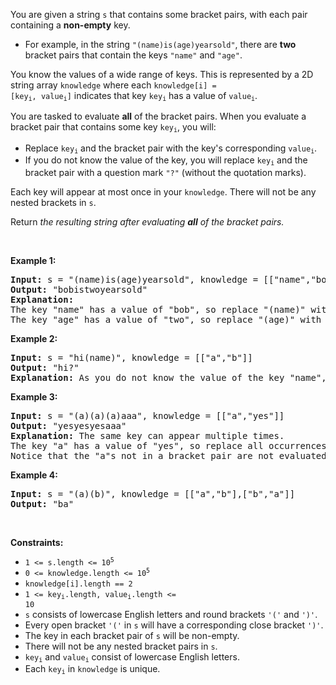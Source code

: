 You are given a string `` s `` that contains some bracket pairs, with each pair containing a __non-empty__ key.

*   For example, in the string `` "(name)is(age)yearsold" ``, there are __two__ bracket pairs that contain the keys `` "name" `` and `` "age" ``.

You know the values of a wide range of keys. This is represented by a 2D string array `` knowledge `` where each <code>knowledge[i] = [key<sub>i</sub>, value<sub>i</sub>]</code> indicates that key <code>key<sub>i</sub></code> has a value of <code>value<sub>i</sub></code>.

You are tasked to evaluate __all__ of the bracket pairs. When you evaluate a bracket pair that contains some key <code>key<sub>i</sub></code>, you will:

*   Replace <code>key<sub>i</sub></code> and the bracket pair with the key's corresponding <code>value<sub>i</sub></code>.
*   If you do not know the value of the key, you will replace <code>key<sub>i</sub></code> and the bracket pair with a question mark `` "?" `` (without the quotation marks).

Each key will appear at most once in your `` knowledge ``. There will not be any nested brackets in `` s ``.

Return _the resulting string after evaluating __all__ of the bracket pairs._

&nbsp;

__Example 1:__

<pre>
<strong>Input:</strong> s = "(name)is(age)yearsold", knowledge = [["name","bob"],["age","two"]]
<strong>Output:</strong> "bobistwoyearsold"
<strong>Explanation:</strong>
The key "name" has a value of "bob", so replace "(name)" with "bob".
The key "age" has a value of "two", so replace "(age)" with "two".
</pre>

__Example 2:__

<pre>
<strong>Input:</strong> s = "hi(name)", knowledge = [["a","b"]]
<strong>Output:</strong> "hi?"
<strong>Explanation:</strong> As you do not know the value of the key "name", replace "(name)" with "?".
</pre>

__Example 3:__

<pre>
<strong>Input:</strong> s = "(a)(a)(a)aaa", knowledge = [["a","yes"]]
<strong>Output:</strong> "yesyesyesaaa"
<strong>Explanation:</strong> The same key can appear multiple times.
The key "a" has a value of "yes", so replace all occurrences of "(a)" with "yes".
Notice that the "a"s not in a bracket pair are not evaluated.
</pre>

__Example 4:__

<pre>
<strong>Input:</strong> s = "(a)(b)", knowledge = [["a","b"],["b","a"]]
<strong>Output:</strong> "ba"</pre>

&nbsp;

__Constraints:__

*   <code>1 &lt;= s.length &lt;= 10<sup>5</sup></code>
*   <code>0 &lt;= knowledge.length &lt;= 10<sup>5</sup></code>
*   `` knowledge[i].length == 2 ``
*   <code>1 &lt;= key<sub>i</sub>.length, value<sub>i</sub>.length &lt;= 10</code>
*   `` s `` consists of lowercase English letters and round brackets `` '(' `` and `` ')' ``.
*   Every open bracket `` '(' `` in `` s `` will have a corresponding close bracket `` ')' ``.
*   The key in each bracket pair of `` s `` will be non-empty.
*   There will not be any nested bracket pairs in `` s ``.
*   <code>key<sub>i</sub></code> and <code>value<sub>i</sub></code> consist of lowercase English letters.
*   Each <code>key<sub>i</sub></code> in `` knowledge `` is unique.